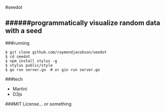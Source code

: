 #seedot

######programmatically visualize random data with a seed
------

###running
```shell
$ git clone github.com/raymondjacobson/seedot
$ cd seedot
$ npm install stylus -g
$ stylus public/style
$ go run server.go  # or gin run server.go
```

###tech
- Martini
- D3js

###MIT License... or something
